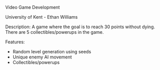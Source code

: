 Video Game Development 

University of Kent - Ethan Williams 

Description: A game where the goal is to reach 30 points without dying. There are 5 collectibles/powerups in the game.

Features: 
* Random level generation using seeds
* Unique enemy AI movement
* Collectibles/powerups
